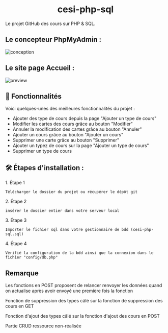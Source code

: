 <h1 align="center" id="title">cesi-php-sql</h1>

<p id="description">Le projet GitHub des cours sur PHP &amp; SQL.</p>

<h2>Le concepteur PhpMyAdmin :</h2>

![conception](https://user-images.githubusercontent.com/54270909/223728776-bcda1bd2-607e-4d96-af36-c33435640765.JPG)

<h2>Le site page Accueil :</h2>

![preview](https://user-images.githubusercontent.com/92309783/223719732-3c4d6a4b-791b-4788-b252-ba6e54d64790.PNG)
  
<h2>🧐 Fonctionnalités</h2>

Voici quelques-unes des meilleures fonctionnalités du projet :

* Ajouter des type de cours depuis la page "Ajouter un type de cours"
* Modifier les cartes des cours grâce au bouton "Modifier"
* Annuler la modification des cartes grâce au bouton "Annuler"
* Ajouter un cours grâce au bouton "Ajouter un cours"
* Supprimer une carte grâce au bouton "Supprimer"
* Ajouter un typez de cours sur la page "Ajouter un type de cours"
* Supprimer un type de cours

<h2>🛠️ Étapes d'installation :</h2>

<p>1. Étape 1</p>

```
Télécharger le dossier du projet ou récupérer le dépôt git
```

<p>2. Étape 2</p>

```
insérer le dossier entier dans votre serveur local
```

<p>3. Étape 3</p>

```
Importer le fichier sql dans votre gestionnaire de bdd (cesi-php-sql.sql)
```

<p>4. Étape 4</p>

```
Vérifié la configuration de la bdd ainsi que la connexion dans le fichier "config/db.php"
```
<h2> Remarque</h2>

<p>Les fonctions en POST proposent de relancer renvoyer les données quand on actualise après avoir envoyé une première fois la fonction</p>
<p>Fonction de suppression des types câlé sur la fonction de suppression des cours en GET</p>
<p>Fonction d'ajout des types câlé sur la fonction d'ajout des cours en POST</p>
<p>Partie CRUD ressource non-réalisée</p>
